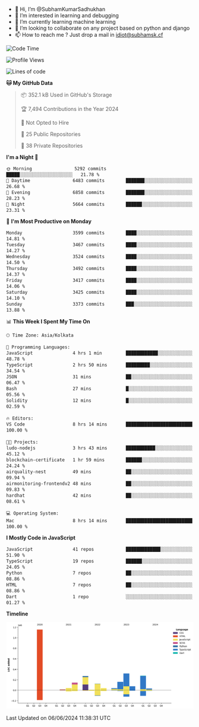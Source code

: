 - 👋 Hi, I’m @SubhamKumarSadhukhan
- 👀 I’m interested in learning and debugging
- 🌱 I’m currently learning machine learning
- 💞️ I’m looking to collaborate on any project based on python and django
- 📫 How to reach me ?
      Just drop a mail in idiot@subhamsk.cf

<!---
SubhamKumarSadhukhan/SubhamKumarSadhukhan is a ✨ special ✨ repository because its `README.md` (this file) appears on your GitHub profile.
You can click the Preview link to take a look at your changes.
--->


<!--START_SECTION:waka-->
![Code Time](http://img.shields.io/badge/Code%20Time-2%2C219%20hrs%202%20mins-blue)

![Profile Views](http://img.shields.io/badge/Profile%20Views-0-blue)

![Lines of code](https://img.shields.io/badge/From%20Hello%20World%20I%27ve%20Written-2.7%20million%20lines%20of%20code-blue)

**🐱 My GitHub Data** 

> 📦 352.1 kB Used in GitHub's Storage 
 > 
> 🏆 7,494 Contributions in the Year 2024
 > 
> 🚫 Not Opted to Hire
 > 
> 📜 25 Public Repositories 
 > 
> 🔑 38 Private Repositories 
 > 
**I'm a Night 🦉** 

```text
🌞 Morning                5292 commits        █████░░░░░░░░░░░░░░░░░░░░   21.78 % 
🌆 Daytime                6483 commits        ███████░░░░░░░░░░░░░░░░░░   26.68 % 
🌃 Evening                6858 commits        ███████░░░░░░░░░░░░░░░░░░   28.23 % 
🌙 Night                  5664 commits        ██████░░░░░░░░░░░░░░░░░░░   23.31 % 
```
📅 **I'm Most Productive on Monday** 

```text
Monday                   3599 commits        ████░░░░░░░░░░░░░░░░░░░░░   14.81 % 
Tuesday                  3467 commits        ████░░░░░░░░░░░░░░░░░░░░░   14.27 % 
Wednesday                3524 commits        ████░░░░░░░░░░░░░░░░░░░░░   14.50 % 
Thursday                 3492 commits        ████░░░░░░░░░░░░░░░░░░░░░   14.37 % 
Friday                   3417 commits        ████░░░░░░░░░░░░░░░░░░░░░   14.06 % 
Saturday                 3425 commits        ████░░░░░░░░░░░░░░░░░░░░░   14.10 % 
Sunday                   3373 commits        ███░░░░░░░░░░░░░░░░░░░░░░   13.88 % 
```


📊 **This Week I Spent My Time On** 

```text
🕑︎ Time Zone: Asia/Kolkata

💬 Programming Languages: 
JavaScript               4 hrs 1 min         ████████████░░░░░░░░░░░░░   48.78 % 
TypeScript               2 hrs 50 mins       █████████░░░░░░░░░░░░░░░░   34.54 % 
JSON                     31 mins             ██░░░░░░░░░░░░░░░░░░░░░░░   06.47 % 
Bash                     27 mins             █░░░░░░░░░░░░░░░░░░░░░░░░   05.56 % 
Solidity                 12 mins             █░░░░░░░░░░░░░░░░░░░░░░░░   02.59 % 

🔥 Editors: 
VS Code                  8 hrs 14 mins       █████████████████████████   100.00 % 

🐱‍💻 Projects: 
ludo-nodejs              3 hrs 43 mins       ███████████░░░░░░░░░░░░░░   45.12 % 
blockchain-certificate   1 hr 59 mins        ██████░░░░░░░░░░░░░░░░░░░   24.24 % 
airquality-nest          49 mins             ██░░░░░░░░░░░░░░░░░░░░░░░   09.94 % 
airmonitoring-frontendv2 48 mins             ██░░░░░░░░░░░░░░░░░░░░░░░   09.83 % 
hardhat                  42 mins             ██░░░░░░░░░░░░░░░░░░░░░░░   08.61 % 

💻 Operating System: 
Mac                      8 hrs 14 mins       █████████████████████████   100.00 % 
```

**I Mostly Code in JavaScript** 

```text
JavaScript               41 repos            █████████████░░░░░░░░░░░░   51.90 % 
TypeScript               19 repos            ██████░░░░░░░░░░░░░░░░░░░   24.05 % 
Python                   7 repos             ██░░░░░░░░░░░░░░░░░░░░░░░   08.86 % 
HTML                     7 repos             ██░░░░░░░░░░░░░░░░░░░░░░░   08.86 % 
Dart                     1 repo              ░░░░░░░░░░░░░░░░░░░░░░░░░   01.27 % 
```



**Timeline**

![Lines of Code chart](https://raw.githubusercontent.com/SubhamKumarSadhukhan/SubhamKumarSadhukhan/main/assets/bar_graph.png)


 Last Updated on 06/06/2024 11:38:31 UTC
<!--END_SECTION:waka-->
